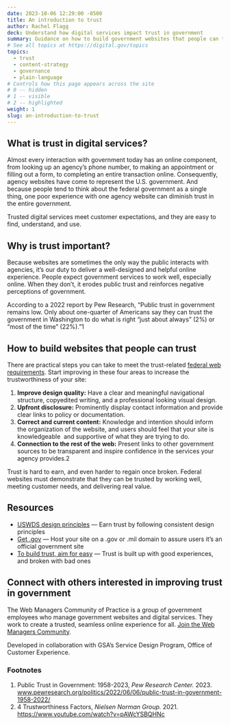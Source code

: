 ```yaml
---
date: 2023-10-06 12:29:00 -0500
title: An introduction to trust
author: Rachel Flagg
deck: Understand how digital services impact trust in government
summary: Guidance on how to build government websites that people can trust.
# See all topics at https://digital.gov/topics
topics:
  - trust
  - content-strategy
  - governance
  - plain-language
# Controls how this page appears across the site
# 0 -- hidden
# 1 -- visible
# 2 -- highlighted
weight: 1
slug: an-introduction-to-trust
---
```

## What is trust in digital services?

Almost every interaction with government today has an online component, from looking up an agency’s phone number, to making an appointment or filling out a form, to completing an entire transaction online. Consequently, agency websites have come to represent the U.S. government. And because people tend to think about the federal government as a single thing, one poor experience with one agency website can diminish trust in the entire government.

Trusted digital services meet customer expectations, and they are easy to find, understand, and use.

## Why is trust important?

Because websites are sometimes the only way the public interacts with agencies, it’s our duty to deliver a well-designed and helpful online experience. People expect government services to work well, especially online. When they don’t, it erodes public trust and reinforces negative perceptions of government.

According to a 2022 report by Pew Research, “Public trust in government remains low. Only about one-quarter of Americans say they can trust the government in Washington to do what is right “just about always” (2%) or “most of the time” (22%).”1

## How to build websites that people can trust

There are practical steps you can take to meet the trust-related [federal web requirements](/resources/checklist-of-requirements-for-federal-digital-services/). Start improving in these four areas to increase the trustworthiness of your site:

1. **Improve design quality:** Have a clear and meaningful navigational structure, copyedited writing, and a professional looking visual design.
2. **Upfront disclosure:** Prominently display contact information and provide clear links to policy or documentation.
3. **Correct and current content:** Knowledge and intention should inform the organization of the website, and users should feel that your site is knowledgeable  and supportive of what they are trying to do.
4. **Connection to the rest of the web:** Present links to other government sources to be transparent and inspire confidence in the services your agency provides.2

Trust is hard to earn, and even harder to regain once broken. Federal websites must demonstrate that they can be trusted by working well, meeting customer needs, and delivering real value. 

## Resources

* [USWDS design principles](https://designsystem.digital.gov/design-principles/#earn-trust) — Earn trust by following consistent design principles
* [Get .gov](https://get.gov/) — Host your site on a .gov or .mil domain to assure users it’s an official government site
* [To build trust, aim for easy](https://digital.gov/2022/12/13/to-build-trust-aim-for-easy/) — Trust is built up with good experiences, and broken with bad ones

## Connect with others interested in improving trust in government

The Web Managers Community of Practice is a group of government employees who manage government websites and digital services. They work to create a trusted, seamless online experience for all. [Join the Web Managers Community](/communities/web-content-managers/).

Developed in collaboration with GSA’s Service Design Program, Office of Customer Experience.

<footer>
<h3 id="footnote-label">Footnotes</h3>
<ol>
<li id="fn1">Public Trust in Government: 1958-2023, <em>Pew Research Center.</em> 2023. <a href="https://www.pewresearch.org/politics/2022/06/06/public-trust-in-government-1958-2022/">www.pewresearch.org/politics/2022/06/06/public-trust-in-government-1958-2022/</a></li>
<li id="fn2">4 Trustworthiness Factors, <em>Nielsen Norman Group.</em> 2021. <a href="https://www.youtube.com/watch?v=pAWcYSBQHNc">https://www.youtube.com/watch?v=pAWcYSBQHNc</a></li>  
</ol>
</footer>
